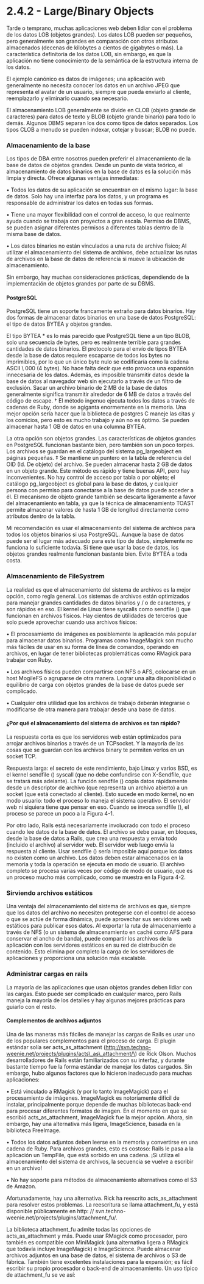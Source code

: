 # 2.4.2 - Large/Binary Objects

Tarde o temprano, muchas aplicaciones web deben lidiar con el problema de los datos LOB \(objetos grandes\). Los datos LOB pueden ser pequeños, pero generalmente son grandes en comparación con otros atributos almacenados \(decenas de kilobytes a cientos de gigabytes o más\). La característica definitoria de los datos LOB, sin embargo, es que la aplicación no tiene conocimiento de la semántica de la estructura interna de los datos.

El ejemplo canónico es datos de imágenes; una aplicación web generalmente no necesita conocer los datos en un archivo JPEG que representa el avatar de un usuario, siempre que pueda enviarlo al cliente, reemplazarlo y eliminarlo cuando sea necesario.

El almacenamiento LOB generalmente se divide en CLOB \(objeto grande de caracteres\) para datos de texto y BLOB \(objeto grande binario\) para todo lo demás. Algunos DBMS separan los dos como tipos de datos separados. Los tipos CLOB a menudo se pueden indexar, cotejar y buscar; BLOB no puede.

### Almacenamiento de la base

Los tipos de DBA entre nosotros pueden preferir el almacenamiento de la base de datos de objetos grandes. Desde un punto de vista teórico, el almacenamiento de datos binarios en la base de datos es la solución más limpia y directa. Ofrece algunas ventajas inmediatas:

• Todos los datos de su aplicación se encuentran en el mismo lugar: la base de datos. Solo hay una interfaz para los datos, y un programa es responsable de administrar los datos en todas sus formas.

• Tiene una mayor flexibilidad con el control de acceso, lo que realmente ayuda cuando se trabaja con proyectos a gran escala. Permiso de DBMS, se pueden asignar diferentes permisos a diferentes tablas dentro de la misma base de datos.

• Los datos binarios no están vinculados a una ruta de archivo físico; Al utilizar el almacenamiento del sistema de archivos, debe actualizar las rutas de archivos en la base de datos de referencia si mueve la ubicación de almacenamiento.

Sin embargo, hay muchas consideraciones prácticas, dependiendo de la implementación de objetos grandes por parte de su DBMS.

#### PostgreSQL

PostgreSQL tiene un soporte francamente extraño para datos binarios. Hay dos formas de almacenar datos binarios en una base de datos PostgreSQL: el tipo de datos BYTEA y objetos grandes.

El tipo BYTEA \* es lo más parecido que PostgreSQL tiene a un tipo BLOB, solo una secuencia de bytes, pero es realmente terrible para grandes cantidades de datos binarios. El protocolo para el envío de tipos BYTEA desde la base de datos requiere escaparse de todos los bytes no imprimibles, por lo que un único byte nulo se codificaría como la cadena ASCII \ 000 \(4 bytes\). No hace falta decir que esto provoca una expansión innecesaria de los datos. Además, es imposible transmitir datos desde la base de datos al navegador web sin ejecutarlo a través de un filtro de exclusión. Sacar un archivo binario de 2 MB de la base de datos generalmente significa transmitir alrededor de 6 MB de datos a través del código de escape. † El método ingenuo ejecuta todos los datos a través de cadenas de Ruby, donde se agiganta enormemente en la memoria. Una mejor opción sería hacer que la biblioteca de postgres C maneje las citas y los comicios, pero esto es mucho trabajo y aún no es óptimo. Se pueden almacenar hasta 1 GB de datos en una columna BYTEA.

La otra opción son objetos grandes. Las características de objetos grandes en PostgreSQL funcionan bastante bien, pero también son un poco torpes. Los archivos se guardan en el catálogo del sistema pg\_largeobject en páginas pequeñas. ‡ Se mantiene un puntero en la tabla de referencia del OID \(Id. De objeto\) del archivo. Se pueden almacenar hasta 2 GB de datos en un objeto grande. Este método es rápido y tiene buenas API, pero hay inconvenientes. No hay control de acceso por tabla o por objeto; el catálogo pg\_largeobject es global para la base de datos, y cualquier persona con permiso para conectarse a la base de datos puede acceder a él. El mecanismo de objeto grande también se descarta ligeramente a favor del almacenamiento en tabla, ya que la técnica de almacenamiento TOAST permite almacenar valores de hasta 1 GB de longitud directamente como atributos dentro de la tabla.

Mi recomendación es usar el almacenamiento del sistema de archivos para todos los objetos binarios si usa PostgreSQL. Aunque la base de datos puede ser el lugar más adecuado para este tipo de datos, simplemente no funciona lo suficiente todavía. Si tiene que usar la base de datos, los objetos grandes realmente funcionan bastante bien. Evite BYTEA a toda costa.

### Almacenamiento de FileSystrem

La realidad es que el almacenamiento del sistema de archivos es la mejor opción, como regla general. Los sistemas de archivos están optimizados para manejar grandes cantidades de datos binarios y / o de caracteres, y son rápidos en eso. El kernel de Linux tiene syscalls como sendfile \(\) que funcionan en archivos físicos. Hay cientos de utilidades de terceros que solo puede aprovechar cuando usa archivos físicos:

• El procesamiento de imágenes es posiblemente la aplicación más popular para almacenar datos binarios. Programas como ImageMagick son mucho más fáciles de usar en su forma de línea de comandos, operando en archivos, en lugar de tener bibliotecas problemáticas como RMagick para trabajar con Ruby.

• Los archivos físicos pueden compartirse con NFS o AFS, colocarse en un host MogileFS o agruparse de otra manera. Lograr una alta disponibilidad o equilibrio de carga con objetos grandes de la base de datos puede ser complicado.

• Cualquier otra utilidad que los archivos de trabajo deberán integrarse o modificarse de otra manera para trabajar desde una base de datos.

#### ¿Por qué el almacenamiento del sistema de archivos es tan rápido?

La respuesta corta es que los servidores web están optimizados para arrojar archivos binarios a través de un TCPsocket. Y la mayoría de las cosas que se guardan con los archivos binary te permiten verlos en un socket TCP.

Respuesta larga: el secreto de este rendimiento, bajo Linux y varios BSD, es el kernel sendfile \(\) syscall \(que no debe confundirse con X-Sendfile, que se tratará más adelante\). La función sendfile \(\) copia datos rápidamente desde un descriptor de archivo \(que representa un archivo abierto\) a un socket \(que está conectado al cliente\). Esto sucede en modo kernel, no en modo usuario: todo el proceso lo maneja el sistema operativo. El servidor web ni siquiera tiene que pensar en eso. Cuando se invoca sendfile \(\), el proceso se parece un poco a la Figura 4-1.

Por otro lado, Rails está necesariamente involucrado con todo el proceso cuando lee datos de la base de datos. El archivo se debe pasar, en bloques, desde la base de datos a Rails, que crea una respuesta y envía todo \(incluido el archivo\) al servidor web. El servidor web luego envía la respuesta al cliente. Usar sendfile \(\) sería imposible aquí porque los datos no existen como un archivo. Los datos deben estar almacenados en la memoria y toda la operación se ejecuta en modo de usuario. El archivo completo se procesa varias veces por código de modo de usuario, que es un proceso mucho más complicado, como se muestra en la Figura 4-2.

### Sirviendo archivos estáticos

Una ventaja del almacenamiento del sistema de archivos es que, siempre que los datos del archivo no necesiten protegerse con el control de acceso o que se actúe de forma dinámica, puede aprovechar sus servidores web estáticos para publicar esos datos. Al exportar la ruta de almacenamiento a través de NFS \(o un sistema de almacenamiento en caché como AFS para conservar el ancho de banda\), puede compartir los archivos de la aplicación con los servidores estáticos en su red de distribución de contenido. Esto elimina por completo la carga de los servidores de aplicaciones y proporciona una solución más escalable.

### Administrar cargas en rails

La mayoría de las aplicaciones que usan objetos grandes deben lidiar con las cargas. Esto puede ser complicado en cualquier marco, pero Rails maneja la mayoría de los detalles y hay algunas mejores prácticas para guiarlo con el resto.

#### Complementos de archivos adjuntos

Una de las maneras más fáciles de manejar las cargas de Rails es usar uno de los populares complementos para el proceso de carga. El plugin estándar solía ser acts\_as\_attachment \(http://svn.techno-weenie.net/projects/plugins/acts\_as\_attachment/\) de Rick Olson. Muchos desarrolladores de Rails están familiarizados con su interfaz, y durante bastante tiempo fue la forma estándar de manejar los datos cargados. Sin embargo, hubo algunos factores que lo hicieron inadecuado para muchas aplicaciones:

• Está vinculado a RMagick \(y por lo tanto ImageMagick\) para el procesamiento de imágenes. ImageMagick es notoriamente difícil de instalar, principalmente porque depende de muchas bibliotecas back-end para procesar diferentes formatos de imagen. En el momento en que se escribió acts\_as\_attachment, ImageMagick fue la mejor opción. Ahora, sin embargo, hay una alternativa más ligera, ImageScience, basada en la biblioteca FreeImage.

• Todos los datos adjuntos deben leerse en la memoria y convertirse en una cadena de Ruby. Para archivos grandes, esto es costoso: Rails le pasa a la aplicación un TempFile, que está sorbido en una cadena. ¡Si utiliza el almacenamiento del sistema de archivos, la secuencia se vuelve a escribir en un archivo!

• No hay soporte para métodos de almacenamiento alternativos como el S3 de Amazon.

Afortunadamente, hay una alternativa. Rick ha reescrito acts\_as\_attachment para resolver estos problemas. La reescritura se llama attachment\_fu, y está disponible públicamente en http: // svn.techno-weenie.net/projects/plugins/attachment\_fu/.

La biblioteca attachment\_fu admite todas las opciones de acts\_as\_attachment y más. Puede usar RMagick como procesador, pero también es compatible con MiniMagick \(una alternativa ligera a RMagick que todavía incluye ImageMagick\) e ImageScience. Puede almacenar archivos adjuntos en una base de datos, el sistema de archivos o S3 de fábrica. También tiene excelentes instalaciones para la expansión; es fácil escribir su propio procesador o back-end de almacenamiento. Un uso típico de attachment\_fu se ve así:

